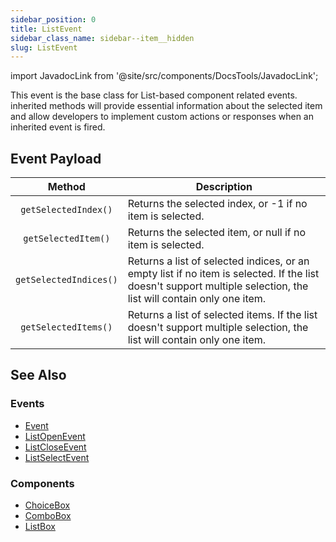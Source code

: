 ```yaml
---
sidebar_position: 0
title: ListEvent
sidebar_class_name: sidebar--item__hidden
slug: ListEvent
---
```


import JavadocLink from '@site/src/components/DocsTools/JavadocLink';

<JavadocLink type="engine" location="org/dwcj/component/event/ListEvent" top='true' />

This event is the base class for List-based component related events. inherited methods will provide essential information about the selected item and allow developers to implement custom actions or responses when an inherited event is fired.

## Event Payload

| Method | Description |
|:-:|-|
|`getSelectedIndex()`|	Returns the selected index, or -1 if no item is selected.|
|`getSelectedItem()`|	Returns the selected item, or null if no item is selected.|
|`getSelectedIndices()`|	Returns a list of selected indices, or an empty list if no item is selected. If the list doesn't support multiple selection, the list will contain only one item.|
|`getSelectedItems()`|	Returns a list of selected items. If the list doesn't support multiple selection, the list will contain only one item.|

## See Also

### Events
- [Event](./event)
- [ListOpenEvent](./ListOpenEvent)
- [ListCloseEvent](./LiseCloseEvent)
- [ListSelectEvent](./ListSelectEvent)

### Components
- [ChoiceBox](../list-components/ChoiceBox)
- [ComboBox](../list-components/ComboBox)
- [ListBox](../list-components/ListBox)